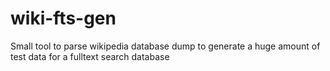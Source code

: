 # wiki-fts-gen

Small tool to parse wikipedia database dump to generate a huge amount of
test data for a fulltext search database